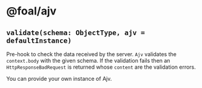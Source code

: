 # @foal/ajv

## `validate(schema: ObjectType, ajv = defaultInstance)`

Pre-hook to check the data received by the server. `Ajv` validates the `context.body` with the given schema. If the validation fails then an `HttpResponseBadRequest` is returned whose `content` are the validation errors.

You can provide your own instance of Ajv.